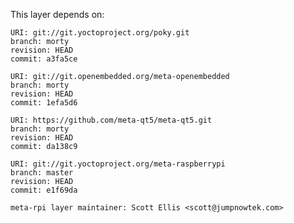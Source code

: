 This layer depends on:

    URI: git://git.yoctoproject.org/poky.git
    branch: morty
    revision: HEAD
    commit: a3fa5ce

    URI: git://git.openembedded.org/meta-openembedded
    branch: morty
    revision: HEAD
    commit: 1efa5d6

    URI: https://github.com/meta-qt5/meta-qt5.git
    branch: morty
    revision: HEAD
    commit: da138c9

    URI: git://git.yoctoproject.org/meta-raspberrypi 
    branch: master
    revision: HEAD
    commit: e1f69da

    meta-rpi layer maintainer: Scott Ellis <scott@jumpnowtek.com>
